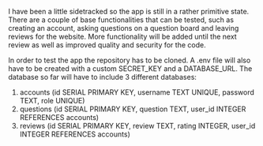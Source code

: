 I have been a little sidetracked so the app is still in a rather primitive state. There are a couple of base functionalities that can be tested, such as creating an account, asking questions on a question board and leaving reviews for the website. More functionality will be added until the next review as well as improved quality and security for the code. 

In order to test the app the repository has to be cloned. A .env file will also have to be created with a custom SECRET_KEY and a DATABASE_URL. The database so far will have to include 3 different databases:
1. accounts (id SERIAL PRIMARY KEY, username TEXT UNIQUE, password TEXT, role UNIQUE)
2. questions (id SERIAL PRIMARY KEY, question TEXT, user_id INTEGER REFERENCES accounts)
3. reviews (id SERIAL PRIMARY KEY, review TEXT, rating INTEGER, user_id INTEGER REFERENCES accounts)

